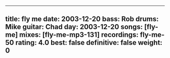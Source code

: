 
---
title: fly me
date: 2003-12-20
bass:	Rob
drums:	Mike
guitar:	Chad
day: 2003-12-20
songs: [fly-me]
mixes: [fly-me-mp3-131]
recordings: fly-me-50
rating: 4.0
best: false
definitive: false
weight: 0
---
